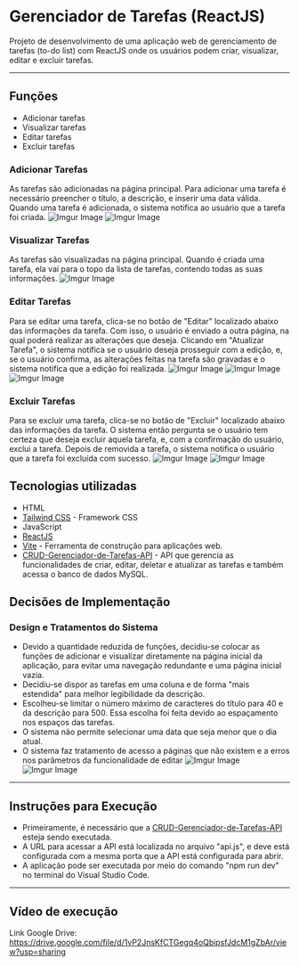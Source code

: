 
# Gerenciador de Tarefas (ReactJS)

Projeto de desenvolvimento de uma aplicação web de gerenciamento de tarefas (to-do list) com ReactJS onde os usuários podem criar, visualizar, editar e excluir tarefas.

- ---

## Funções

- Adicionar tarefas
- Visualizar tarefas
- Editar tarefas
- Excluir tarefas

### Adicionar Tarefas
As tarefas são adicionadas na página principal.
Para adicionar uma tarefa é necessário preencher o título, a descrição, e inserir uma data válida.
Quando uma tarefa é adicionada, o sistema notifica ao usuário que a tarefa foi criada.
![Imgur Image](https://imgur.com/WcpQnlw.jpg)
![Imgur Image](https://imgur.com/OkLzstB,jpg)

### Visualizar Tarefas
As tarefas são visualizadas na página principal.
Quando é criada uma tarefa, ela vai para o topo da lista de tarefas, contendo todas as suas informações.
![Imgur Image](https://imgur.com/axcDVd6,jpg)

### Editar Tarefas
Para se editar uma tarefa, clica-se no botão de "Editar" localizado abaixo das informações da tarefa.
Com isso, o usuário é enviado a outra página, na qual poderá realizar as alterações que deseja.
Clicando em "Atualizar Tarefa", o sistema notifica se o usuário deseja prosseguir com a edição, e, se o usuário confirma, as alterações feitas na tarefa são gravadas e o sistema notifica que a edição foi realizada.
![Imgur Image](https://imgur.com/oKgIe6E,jpg)
![Imgur Image](https://imgur.com/5i7y2Df,jpg)
![Imgur Image](https://imgur.com/zTFH0EP,jpg)

### Excluir Tarefas

Para se excluir uma tarefa, clica-se no botão de "Excluir" localizado abaixo das informações da tarefa.
O sistema então pergunta se o usuário tem certeza que deseja excluir aquela tarefa, e, com a confirmação do usuário, exclui a tarefa.
Depois de removida a tarefa, o sistema notifica o usuário que a tarefa foi excluída com sucesso.
![Imgur Image](https://imgur.com/a7H7uI2,jpg)
![Imgur Image](https://imgur.com/Zv00oto,jpg)

## Tecnologias utilizadas

- HTML
- [Tailwind CSS](https://tailwindcss.com/) - Framework CSS
- JavaScript
- [ReactJS](https://react.dev/)
- [Vite](https://vite.dev/) - Ferramenta de construção para aplicações web.
- [CRUD-Gerenciador-de-Tarefas-API](https://github.com/Andrei-Nunes-dev/CRUD-Gerenciador-de-Tarefas-API) -  API que gerencia as funcionalidades de criar, editar, deletar e atualizar as tarefas e também acessa o banco de dados MySQL.

## Decisões de Implementação
### Design e Tratamentos do Sistema
- Devido a quantidade reduzida de funções, decidiu-se colocar as funções de adicionar e visualizar diretamente na página inicial da aplicação, para evitar uma navegação redundante e uma página inicial vazia.
- Decidiu-se dispor as tarefas em uma coluna e de forma "mais estendida" para melhor legibilidade da descrição.
- Escolheu-se limitar o número máximo de caracteres do título para 40 e da descrição para 500. Essa escolha foi feita devido ao espaçamento nos espaços das tarefas.
- O sistema não permite selecionar uma data que seja menor que o dia atual.
- O sistema faz tratamento de acesso a páginas que não existem e a erros nos parâmetros da funcionalidade de editar
![Imgur Image](https://imgur.com/CZro7vC,jpg)
![Imgur Image](https://imgur.com/wxbiHm5,jpg)
---

## Instruções para Execução
- Primeiramente, é necessário que a [CRUD-Gerenciador-de-Tarefas-API](https://github.com/Andrei-Nunes-dev/CRUD-Gerenciador-de-Tarefas-API) esteja sendo executada.
- A URL para acessar a API está localizada no arquivo "api.js", e deve está configurada com a mesma porta que a API está configurada para abrir.
- A aplicação pode ser executada por meio do comando "npm run dev" no terminal do Visual Studio Code.
---



## Vídeo de execução
Link Google Drive: https://drive.google.com/file/d/1vP2JnsKfCTGegq4oQbipsfJdcM1gZbAr/view?usp=sharing

[//]: # (These are reference links used in the body of this note and get stripped out when the markdown processor does its job. There is no need to format nicely because it shouldn't be seen. Thanks SO - http://stackoverflow.com/questions/4823468/store-comments-in-markdown-syntax)
    


  

